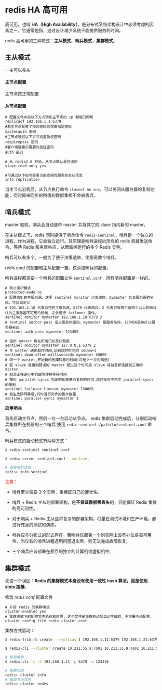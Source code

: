 # redis HA 高可用

高可用，也叫 **HA（High Availability）**，是分布式系统架构设计中必须考虑的因素之一，它通常是指，通过设计减少系统不能提供服务的时间。

redis 高可用的三种模式：**主从模式**，**哨兵模式**，**集群模式**。

## 主从模式

一主可以多从

#### 主节点配置

主节点按正常配置

#### 从节点配置

```properties
# 配置文件中按以下方式添加主节点的 ip 和端口即可
replicaof 192.168.1.1 6379
#若主节点配置了授权密码则需要指定密码
masterauth 密码
#主节点通过以下方式设置授权密码
requirepass 密码
#客户端连接后需要先验证密码
auth 密码

# 从 redis2.6 开始，从节点默认是只读的
slave-read-only yes

#可通过以下指令查看当前连接的服务的主从信息
info replication
```

当主节点宕机后，从节点执行命令 `slaveof no one`，可以关闭从服务器的复制功能，同时原来同步的所得的数据集都不会被丢弃。

## 哨兵模式

master 宕机，哨兵会自动选举 master 并将其它的 slave 指向新的 master。

在主从模式下，redis 同时提供了哨兵命令 `redis-sentinel`，哨兵是一个独立的进程，作为进程，它会独立运行。其原理是哨兵进程向所有的 redis 机器发送命令，等待 Redis 服务器响应，从而监控运行的多个 Redis 实例。

哨兵可以有多个，一般为了便于决策选举，使用奇数个哨兵。

*redis.conf*  的配置和主从配置一置，仅添加哨兵的配置。

哨兵进程都需要一个哨兵的配置文件 `sentinel.conf`，所有哨兵配置是一样的。

```properties
# 禁止保护模式
protected-mode no
# 配置监听的主服务器，这里 sentinel monitor 代表监控，mymaster 代表服务器的名称，可以自定义
# 192.168.1.10 代表监控的主服务器，6379 代表端口，2 代表只有两个或两个以上的哨兵认为主服务器不可用的时候，才会进行 failover 操作。
sentinel monitor mymaster 192.168.1.10 6379 2
# sentinel author-pass 定义服务的密码，mymaster 是服务名称，123456是Redis服务器密码
sentinel auth-pass mymaster 123456

# 指出 master 地址和端口以及仲裁数
sentinel monitor mymaster 127.0.0.1 6379 2
# 与 master 通讯超时时间,达到超时时间则 sdown+1
sentinel down-after-milliseconds mymaster 60000
# 同一个 master,开始新的故障转移的时间(将是上一次的两倍)
# 若 slave 连接到错误的 master 超过这个时间后 slave 将被重新连接到正确的 master
# 取消正在进行中的故障转移等待时间
# 按照 parallel-syncs 指定的配置进行复制的时间,超时候将不再受 parallel-syncs 的限制
sentinel failover-timeout mymaster 180000
# 发生故障转移后,同时进行同步的副本数量
sentinel parallel-syncs mymaster 1
```

**启用哨兵**

首先启动主节点，然后一台一台启动从节点。
redis 集群启动完成后，分别启动哨兵集群所在机器的三个哨兵
使用 `redis-sentinel /path/to/sentinel.conf` 命令。

哨兵模式的启动模式有两种方式：

```bash
$ redis-sentinel sentinel.conf

$ redis-server sentinel.conf --sentinel

# 查看哨兵信息
redis> info sentinel
```

<font color="red">注意：</font>

- 哨兵至少需要 3 个实例，来保证自己的健壮性。
- 哨兵 + Redis 主从的部署架构，是**不保证数据零丢失**的，只能保证 Redis 集群的高可用性。
- 对于哨兵 + Redis 主从这种复杂的部署架构，尽量在测试环境和生产环境，都进行充足的测试和演练。

- 哨兵应与分布式的形式存在，若哨兵仅部署一个则实际上没有办法提高可用性，当仅有的哨兵进程遇到问题退出后，则无法完成故障恢复;
- 三个哨兵应该部署在相互的独立的计算机或虚拟机中;

## 集群模式

先说一个误区：**Redis 的集群模式本身没有使用一致性 hash 算法，而是使用 slots 插槽**。

修改 *redis.conf* 配置文件

```properties
# 开启 redis 的集群模式
cluster-enabled yes
# 集群模式下的配置文件名称和位置, 这个文件是集群启动后自动生成的，不需要手动配置。
cluster-config-file redis-cluster.conf
```

集群方式启动：

```bash
$ redis-trib.rb create --replicas 1 192.168.1.11:6379 192.168.1.21:6379 192.168.1.12:6379 192.168.1.22:6379 192.168.1.13:6379 192.168.1.23:6379

$ redis-cli --cluster create 10.211.55.9:7001 10.211.55.9:7002 10.211.55.9:7003 10.211.55.9:7004 10.211.55.9:7005 10.211.55.9:7006 --cluster-replicas 1

# 登录集群
$ redis-cli -c -h 192.168.1.11 -p 6379 -a 123456 

# 集群状态
redis> cluster info
# 集群节点信息
redis> cluster nodes
```


